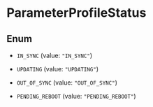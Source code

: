 

# ParameterProfileStatus

## Enum


* `IN_SYNC` (value: `"IN_SYNC"`)

* `UPDATING` (value: `"UPDATING"`)

* `OUT_OF_SYNC` (value: `"OUT_OF_SYNC"`)

* `PENDING_REBOOT` (value: `"PENDING_REBOOT"`)



